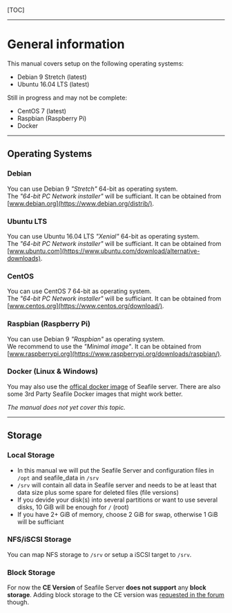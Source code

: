 [TOC]

---
# General information

This manual covers setup on the following operating systems:

* Debian 9 Stretch (latest)
* Ubuntu 16.04 LTS (latest)

Still in progress and may not be complete:

* CentOS 7 (latest)
* Raspbian (Raspberry Pi)
* Docker

---

## Operating Systems
### Debian
You can use Debian 9 *"Stretch"* 64-bit as operating system.  
The *"64-bit PC Network installer"* will be sufficiant. It can be obtained from [www.debian.org](https://www.debian.org/distrib/). 

### Ubuntu LTS
You can use Ubuntu 16.04 LTS *"Xenial"* 64-bit as operating system.  
The *"64-bit PC Network installer"* will be sufficiant. It can be obtained from [www.ubuntu.com](https://www.ubuntu.com/download/alternative-downloads). 

### CentOS
You can use CentOS 7 64-bit as operating system.  
The *"64-bit PC Network installer"* will be sufficiant. It can be obtained from [www.centos.org](https://www.centos.org/download/). 

### Raspbian (Raspberry Pi)
You can use  Debian 9 *"Raspbian"* as operating system.   
We recommend to use the *"Minimal image"*. It can be obtained from [www.raspberrypi.org](https://www.raspberrypi.org/downloads/raspbian/).

### Docker (Linux & Windows)
You may also use the [offical docker image](https://hub.docker.com/r/seafileltd/seafile/) of Seafile server.
There are also some 3rd Party Seafile Docker images that might work better.

*The manual does not yet cover this topic.*

---

## Storage
### Local Storage

* In this manual we will put the Seafile Server and configuration files in `/opt` and seafile_data in `/srv`
* `/srv` will contain all data in Seafile server and needs to be at least that data size plus some spare for deleted files (file versions)
* If you devide your disk(s) into several partitions or want to use several disks, 10 GiB will be enough for `/` (root)
* If you have 2+ GiB of memory, choose 2 GiB for swap, otherwise 1 GiB will be sufficiant

### NFS/iSCSI Storage
You can map NFS storage to `/srv` or setup a iSCSI target to `/srv`.

### Block Storage
For now the **CE Version** of Seafile Server **does not support** any **block storage**. Adding block storage to the CE version was [requested in the forum](https://forum.seafile.com/t/add-s3-custom-base-bucket-option-make-available-to-ce/) though.